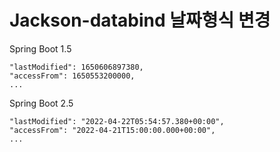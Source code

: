 # Jackson-databind 날짜형식 변경

Spring Boot 1.5

```
"lastModified": 1650606897380,
"accessFrom": 1650553200000,
...
```

Spring Boot 2.5

```
"lastModified": "2022-04-22T05:54:57.380+00:00",
"accessFrom": "2022-04-21T15:00:00.000+00:00",
...
```

